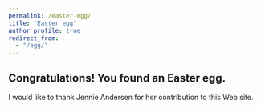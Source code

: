 ```yaml
---
permalink: /easter-egg/
title: "Easter egg"
author_profile: true
redirect_from: 
  - "/egg/"
---
```


## Congratulations! You found an Easter egg. 

I would like to thank Jennie Andersen for her contribution to this Web site.
